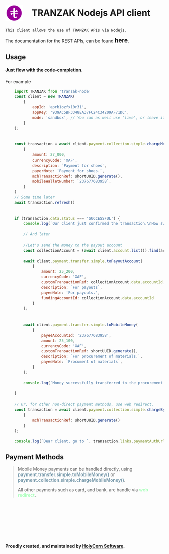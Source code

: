 # <div style='display:flex;align-items:center;gap:1em'><img src='./assets/icon.png' style='width:2em;height:2em;object-fit:contain;object-position:center;'> <div style='display:inline-flex'>TRANZAK Nodejs API client</div></div>

    This client allows the use of TRANZAK APIs via Nodejs.
The documentation for the REST APIs, can be found [<b style='font-size:1.35em'>here</b>](https://docs.developer.tranzak.me/).

## Usage
#### Just flow with the code-completion.

For example

```js
    import TRANZAK from 'tranzak-node'
    const client = new TRANZAK(
        {
            appId: 'aprb1ozfx10r31',
            appKey: '939AC5BF3348EA37FC24C34209AF71DC',
            mode: 'sandbox', // You can as well use 'live', or leave it blank. Leaving blank, also means, 'live'
        }
    );

    
    const transaction = await client.payment.collection.simple.chargeMobileMoney(
        {
            amount: 27_000,
            currencyCode: 'XAF',
            description: `Payment for shoes`,
            payerNote: `Payment for shoes.`,
            mchTransactionRef: shortUUID.generate(),
            mobileWalletNumber: `237677683958`,
        }
    )
    // Some time later
    await transaction.refresh()


    if (transaction.data.status === 'SUCCESSFUL') {
        console.log(`Our client just confirmed the transaction.\nHow sweet!`)

        // And later

        //Let's send the money to the payout account
        const collectionAccount = (await client.account.list()).find(acc => acc.data.accountId === transaction.data.merchant.accountId);

        await client.payment.transfer.simple.toPayoutAccount(
            {
                amount: 25_200,
                currencyCode: 'XAF',
                customTransactionRef: collectionAccount.data.accountId,
                description: `For payouts`,
                payeeNote: 'For payouts.',
                fundingAccountId: collectionAccount.data.accountId
            }
        );


        await client.payment.transfer.simple.toMobileMoney(
            {
                payeeAccountId: '237677683958',
                amount: 25_100,
                currencyCode: 'XAF',
                customTransactionRef: shortUUID.generate(),
                description: `For procurement of materials.`,
                payeeNote: `Procument of materials`,
            }
        );

        console.log(`Money successfully transferred to the procurement officer.`)

    }

    // Or, for other non-direct payment methods, use web redirect.
    const transaction = await client.payment.collection.simple.chargeByWebRedirect(
        {
            mchTransactionRef: shortUUID.generate()
        }
    );

    console.log(`Dear client, go to `, transaction.links.paymentAuthUrl)

```

## Payment Methods
<blockquote >Mobile Money payments can be handled directly, using <b style='color:#79a'>payment.transfer.simple.toMobileMoney()</b> or <b style='color:#79a'>payment.collection.simple.chargeMobileMoney()</b>.

All other payments such as card, and bank, are handle via <b style='color:#afb'>web redirect</b>.
</blockquote>

<div style='color:transparent;min-height:8em'>
---
</div>


 

#### Proudly created, and maintained by [<b>HolyCorn Software</b>](https://github.com/HolyCorn-Software).